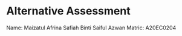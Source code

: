 
<h1> Alternative Assessment </h1>

Name: Maizatul Afrina Safiah Binti Saiful Azwan
Matric: A20EC0204

